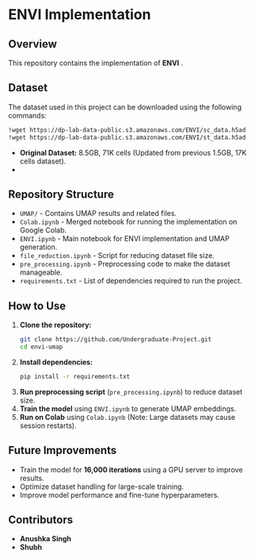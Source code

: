 # **ENVI Implementation**

## **Overview**  
This repository contains the implementation of **ENVI** . 

## **Dataset**  
The dataset used in this project can be downloaded using the following commands:  
```bash
!wget https://dp-lab-data-public.s3.amazonaws.com/ENVI/sc_data.h5ad
!wget https://dp-lab-data-public.s3.amazonaws.com/ENVI/st_data.h5ad
```
- **Original Dataset:** 8.5GB, 71K cells (Updated from previous 1.5GB, 17K cells dataset).
- 
## **Repository Structure**  

- `UMAP/` - Contains UMAP results and related files.  
- `Colab.ipynb` - Merged notebook for running the implementation on Google Colab.  
- `ENVI.ipynb` - Main notebook for ENVI implementation and UMAP generation.  
- `file_reduction.ipynb` - Script for reducing dataset file size.  
- `pre_processing.ipynb` - Preprocessing code to make the dataset manageable.  
- `requirements.txt` - List of dependencies required to run the project.  

## **How to Use**  

1. **Clone the repository:**  
   ```bash
   git clone https://github.com/Undergraduate-Project.git
   cd envi-umap
   ```  
2. **Install dependencies:**  
   ```bash
   pip install -r requirements.txt
   ```  
3. **Run preprocessing script** (`pre_processing.ipynb`) to reduce dataset size.  
4. **Train the model** using `ENVI.ipynb` to generate UMAP embeddings.  
5. **Run on Colab** using `Colab.ipynb` (Note: Large datasets may cause session restarts).  

## **Future Improvements**  
- Train the model for **16,000 iterations** using a GPU server to improve results.  
- Optimize dataset handling for large-scale training.  
- Improve model performance and fine-tune hyperparameters.  

## **Contributors**  
- **Anushka Singh**  
- **Shubh**  


